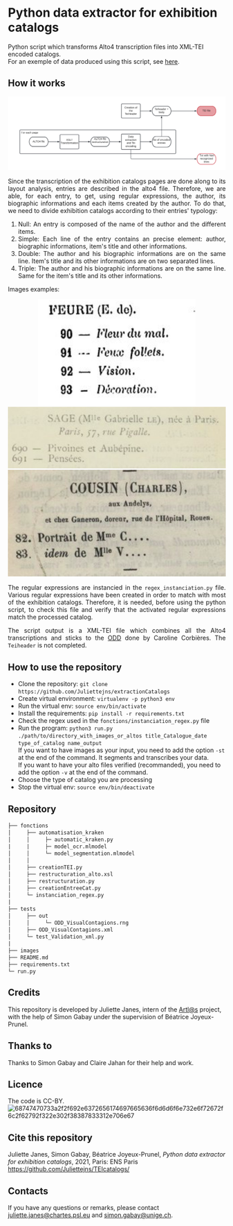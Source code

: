 # Python data extractor for exhibition catalogs

Python script which transforms Alto4 transcription files into XML-TEI encoded catalogs.</br>
For an exemple of data produced using this script, see [here](https://github.com/Juliettejns/TEIcatalogs).

## How it works
<div align="justify">
   
   <p class="float" align="center">
      <img src="images/pipeline_extraction.png"/>
   </p>
   
   Since the transcription of the exhibition catalogs pages are done along to its layout analysis, entries are described in the alto4 file. Therefore, we are able, for each entry, to get, using regular expressions, the author, its biographic informations and each items created by the author. To do that, we need to divide exhibition catalogs according to their entries' typology: 

   
   1. Null: An entry is composed of the name of the author and the different items.<br/>
   2. Simple: Each line of the entry contains an precise element: author, biographic informations, item's title and other informations.<br/>
   3. Double: The author and his biographic informations are on the same line. Item's title and its other informations are on two separated lines.<br/>
   4. Triple: The author and his biographic informations are on the same line. Same for the item's title and its other informations.<br/>
  
Images examples:
   <p class="float" align="center">
      <img src="images/entree_nulle.png"/>
      <img src="images/Exemple_Entree_Double.png"/>
      <img src="images/Exemple_Entree_Simple.png"/>
   </p>
   
The regular expressions are instancied in the ```regex_instanciation.py``` file. Various regular expressions have been created in order to match with most of the exhibition catalogs. Therefore, it is needed, before using the python script, to check this file and verify that the activated regular expressions match the processed catalog.
   
The script output is a XML-TEI file which combines all the Alto4 transcriptions and sticks to the [ODD](https://github.com/carolinecorbieres/ArtlasCatalogues/blob/master/5_ImproveGROBIDoutput/ODD/ODD_VisualContagions.xml) done by Caroline Corbières. The ```Teiheader``` is not completed. 
   

</div>
 
## How to use the repository
  - Clone the repository: ```git clone https://github.com/Juliettejns/extractionCatalogs```
  - Create virtual environment: ```virtualenv -p python3 env```
  - Run the virtual env: ```source env/bin/activate```
  - Install the requirements: ```pip install -r requirements.txt```
  - Check the regex used in the `fonctions/instanciation_regex.py` file
  - Run the program: `python3 run.py ./path/to/directory_with_images_or_altos title_Catalogue_date type_of_catalog name_output`</br>
If you want to have images as your input, you need to add the option `-st` at the end of the command. It segments and transcribes your data.</br>
If you want to have your alto files verified (recommanded), you need to add the option `-v` at the end of the command.
  - Choose the type of catalog you are processing
  - Stop the virtual env: ```source env/bin/deactivate```

## Repository

```
├── fonctions
│     ├── automatisation_kraken
│     │     ├─ automatic_kraken.py
|     |     ├─ model_ocr.mlmodel
│     │     └─ model_segmentation.mlmodel
│     │ 
│     ├── creationTEI.py
│     ├── restructuration_alto.xsl
│     ├── restructuration.py
│     ├── creationEntreeCat.py
│     └─ instanciation_regex.py
|
├── tests
│     ├── out
│     │     └─ ODD_VisualContagions.rng
│     ├── ODD_VisualContagions.xml
│     └─ test_Validation_xml.py
|
├── images
├── README.md
├── requirements.txt
└─ run.py
```

## Credits
This repository is developed by Juliette Janes, intern of the [Artl@s](https://artlas.huma-num.fr/fr/) project, with the help of Simon Gabay under the supervision of Béatrice Joyeux-Prunel.

## Thanks to
Thanks to Simon Gabay and Claire Jahan for their help and work.

## Licence
The code is CC-BY.</br>
![68747470733a2f2f692e6372656174697665636f6d6d6f6e732e6f72672f6c2f62792f322e302f38387833312e706e67](https://user-images.githubusercontent.com/56683417/115525743-a78d2400-a28f-11eb-8e45-4b6e3265a527.png)

## Cite this repository
Juliette Janes, Simon Gabay, Béatrice Joyeux-Prunel, _Python data extractor for exhibition catalogs_, 2021, Paris: ENS Paris https://github.com/Juliettejns/TEIcatalogs/

## Contacts
If you have any questions or remarks, please contact juliette.janes@chartes.psl.eu and simon.gabay@unige.ch.

